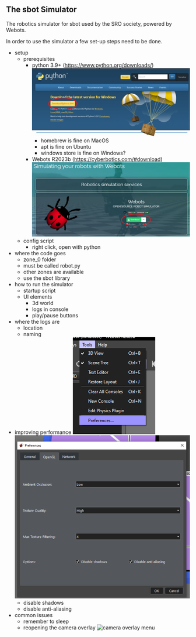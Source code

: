 The sbot Simulator
---

The robotics simulator for sbot used by the SRO society, powered by Webots.

In order to use the simulator a few set-up steps need to be done.

- setup
    - prerequisites
        - python 3.9+ (https://www.python.org/downloads/) ![python download site](images/python_download.png)
            - homebrew is fine on MacOS
            - apt is fine on Ubuntu
            - windows store is fine on Windows?
        - Webots R2023b (https://cyberbotics.com/#download) ![webots download site](images/webots_download.png)
    - config script
        - right click, open with python
- where the code goes
    - zone_0 folder
    - must be called robot.py
    - other zones are available
    - use the sbot library
- how to run the simulator
    - startup script
    - UI elements
        - 3d world
        - logs in console
        - play/pause buttons
- where the logs are
    - location
    - naming
- improving performance ![preferences menu](images/windows_preferences.png) ![reduce graphics](images/reduced_settings.png)
    - disable shadows
    - disable anti-aliasing
- common issues
    - remember to sleep
    - reopening the camera overlay ![camera overlay menu](images/camera_overlay.png)

